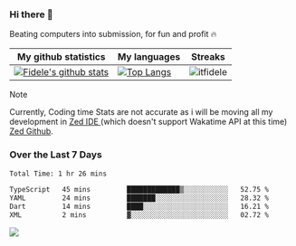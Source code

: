 ### Hi there 👋
<p>Beating computers into submission, for fun and profit 🔥</p>

|My github statistics|My languages|Streaks|
|-|-|-|
|[![Fidele's github stats](https://github-readme-stats.vercel.app/api?username=itfidele&count_private=true&show_icons=true&theme=dark&hide_title=true)](https://github.com/itfidele)|[![Top Langs](https://github-readme-stats.vercel.app/api/top-langs/?username=itfidele&show_icons=true&langs_count=8&theme=dark&layout=compact&hide_title=true)](https://github.com/itfidele)|![itfidele](https://github-readme-streak-stats.herokuapp.com/?user=itfidele&theme=dark)

> [!NOTE]  
> Currently, Coding time Stats are not accurate as i will be moving all my development in <a href="https://zed.dev" target="_blank"> Zed IDE </a> (which doesn't support Wakatime API at this time) <a href="https://github.com/zed-industries/zed">Zed Github</a>.

### Over the Last 7 Days
<!--START_SECTION:waka-->

```txt
Total Time: 1 hr 26 mins

TypeScript   45 mins         █████████████▒░░░░░░░░░░░   52.75 %
YAML         24 mins         ███████░░░░░░░░░░░░░░░░░░   28.32 %
Dart         14 mins         ████░░░░░░░░░░░░░░░░░░░░░   16.21 %
XML          2 mins          ▓░░░░░░░░░░░░░░░░░░░░░░░░   02.72 %
```

<!--END_SECTION:waka-->



![](https://komarev.com/ghpvc/?username=itfidele)
